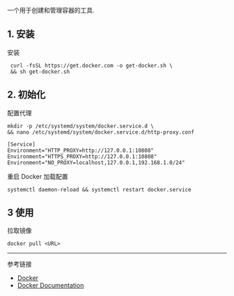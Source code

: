 一个用于创建和管理容器的工具.

## 1. 安装

安装

```
 curl -fsSL https://get.docker.com -o get-docker.sh \
 && sh get-docker.sh
```

## 2. 初始化

配置代理

```
mkdir -p /etc/systemd/system/docker.service.d \
&& nano /etc/systemd/system/docker.service.d/http-proxy.conf
```

```
[Service]
Environment="HTTP_PROXY=http://127.0.0.1:10808"
Environment="HTTPS_PROXY=http://127.0.0.1:10808"
Environment="NO_PROXY=localhost,127.0.0.1,192.168.1.0/24"
```

重启 Docker 加载配置

```
systemctl daemon-reload && systemctl restart docker.service
```

## 3 使用

拉取镜像

```
docker pull <URL>
```

---

参考链接

- [Docker](https://www.docker.com/)
- [Docker Documentation](https://docs.docker.com/)
